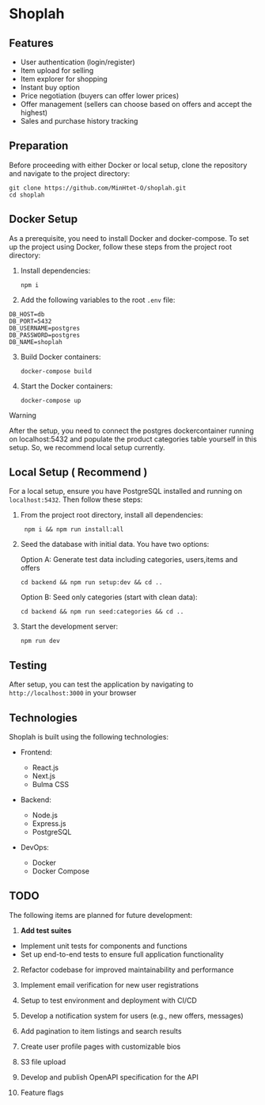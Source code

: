 # Shoplah

## Features

- User authentication (login/register)
- Item upload for selling
- Item explorer for shopping
- Instant buy option
- Price negotiation (buyers can offer lower prices)
- Offer management (sellers can choose based on offers and accept the highest)
- Sales and purchase history tracking

## Preparation

Before proceeding with either Docker or local setup, clone the repository and navigate to the project directory:

```
git clone https://github.com/MinHtet-O/shoplah.git
cd shoplah
```

## Docker Setup

As a prerequisite, you need to install Docker and docker-compose. To set up the project using Docker, follow these steps from the project root directory:

1. Install dependencies:

   ```
   npm i
   ```

2. Add the following variables to the root `.env` file:

```
DB_HOST=db
DB_PORT=5432
DB_USERNAME=postgres
DB_PASSWORD=postgres
DB_NAME=shoplah
```

3. Build Docker containers:

   ```
   docker-compose build
   ```

4. Start the Docker containers:

   ```
   docker-compose up
   ```

> [!WARNING]  
> After the setup, you need to connect the postgres dockercontainer running on localhost:5432 and populate the product categories table yourself in this setup. So, we recommend local setup currently.

## Local Setup ( Recommend )

For a local setup, ensure you have PostgreSQL installed and running on `localhost:5432`. Then follow these steps:

1. From the project root directory, install all dependencies:

   ```
    npm i && npm run install:all
   ```

2. Seed the database with initial data. You have two options:

   Option A: Generate test data including categories, users,items and offers

   ```
   cd backend && npm run setup:dev && cd ..
   ```

   Option B: Seed only categories (start with clean data):

   ```
   cd backend && npm run seed:categories && cd ..
   ```

3. Start the development server:

   ```
   npm run dev
   ```

## Testing

After setup, you can test the application by navigating to `http://localhost:3000` in your browser

## Technologies

Shoplah is built using the following technologies:

- Frontend:

  - React.js
  - Next.js
  - Bulma CSS

- Backend:

  - Node.js
  - Express.js
  - PostgreSQL

- DevOps:

  - Docker
  - Docker Compose

## TODO

The following items are planned for future development:

1. **Add test suites**

- Implement unit tests for components and functions
- Set up end-to-end tests to ensure full application functionality

2. Refactor codebase for improved maintainability and performance

3. Implement email verification for new user registrations

4. Setup to test environment and deployment with CI/CD

5. Develop a notification system for users (e.g., new offers, messages)

6. Add pagination to item listings and search results

7. Create user profile pages with customizable bios

8. S3 file upload

9. Develop and publish OpenAPI specification for the API

10. Feature flags
